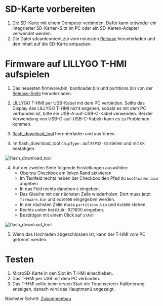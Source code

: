 # SD-Karte vorbereiten

1. Die SD-Karte mit einem Computer verbinden. Dafür kann entweder ein integrierter SD-Karten-Slot im PC oder ein SD-Karten-Adapter verwendet werden.
2. Die Datei sdcardcontent.zip vom neuesten [Release](https://github.com/Dakkaron/T-HMI-PEPmonitor/releases) herunterladen und den Inhalt auf die SD-Karte entpacken.

# Firmware auf LILLYGO T-HMI aufspielen

1. Das neuesten firmware.bin, bootloader.bin und partitions.bin von der [Release-Seite](https://github.com/Dakkaron/T-HMI-PEPmonitor/releases) herunterladen.
1. LILLYGO T-HMI per USB-Kabel mit dem PC verbinden. Sollte das Display des LILLYGO T-HMI nicht angehen, sobald es mit dem PC verbunden ist, bitte ein USB-A-auf-USB-C-Kabel verwenden. Bei der Verwendung von USB-C-auf-USB-C-Kabeln kann es zu Problemen kommen.
2. [flash_download_tool](https://dl.espressif.com/public/flash_download_tool.zip) herunterladen und ausführen.

3. Im flash_download_tool `ChipType:` auf `ESP32-S3` stellen und mit `OK` bestätigen.

![flash_download_tool](https://raw.githubusercontent.com/Dakkaron/T-HMI-PEPmonitor/refs/heads/main/docs/images/flashdownloadtool1.png)

4. Auf der zweiten Seite folgende Einstellungen auswählen:
   * Oberste Checkbox am linken Rand aktivieren
   * Im Textfeld rechts neben der Checkbox den Pfad zu `bootloader.bin` angeben
   * In das Feld rechts daneben `0` eingeben.
   * Das Gleiche mit der nächsten Zeile wiederholen: Dort muss jetzt `firmware.bin` und `0x10000` eingegeben werden.
   * In der nächsten Zeile muss `partitions.bin` und `0x8000` stehen.
   * Rechts unten bei `BAUD:` 921600 eingeben.
   * Bestätigen mit einem Click auf `START`

![flash_download_tool](https://raw.githubusercontent.com/Dakkaron/T-HMI-PEPmonitor/refs/heads/main/docs/images/flashdownloadtool2.png)

5. Wenn das Hochladen abgeschlossen ist, kann der T-HMI vom PC getrennt werden.

# Testen

1. MicroSD-Karte in den Slot im T-HMI einschieben.
2. Das T-HMI per USB mit dem PC verbinden.
3. Das T-HMI sollte beim ersten Start die Touchscreen-Kalibrierung anzeigen, danach wird das Hauptmenü angezeigt.

Nächster Schritt: [Zusammenbau](Assembly_de.md)
